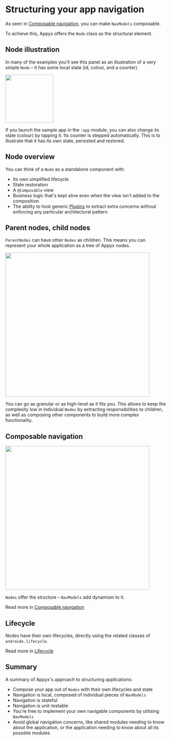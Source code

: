 # Structuring your app navigation

As seen in [Composable navigation](../navigation/composable-navigation.md), you can make `NavModels` composable. 

To achieve this, Appyx offers the `Node` class as the structural element.


## Node illustration

In many of the examples you'll see this panel as an illustration of a very simple `Node` – it has some local state (id, colour, and a counter).

<img src="https://i.imgur.com/09qR6zl.png" width="150">

If you launch the sample app in the `:app` module, you can also change its state (colour) by tapping it. Its counter is stepped automatically. This is to illustrate that it has its own state, persisted and restored.


## Node overview

You can think of a `Node` as a standalone component with:

- Its own simplified lifecycle
- State restoration
-  A `@Composable` view
- Business logic that's kept alive even when the view isn't added to the composition
- The ability to host generic [Plugins](../apps/plugins.md) to extract extra concerns without enforcing any particular architectural pattern


## Parent nodes, child nodes

`ParentNodes` can have other `Nodes` as children. This means you can represent your whole application as a tree of Appyx nodes.

<img src="https://i.imgur.com/iwSxuZi.png" width="450">

You can go as granular or as high-level as it fits you. This allows to keep the complexity low in individual `Nodes` by extracting responsibilities to children, as well as composing other components to build more complex functionality.


## Composable navigation

<img src="https://i.imgur.com/hKvOs3w.gif" width="450">

`Nodes` offer the structure – `NavModels` add dynamism to it.

Read more in [Composable navigation](../navigation/composable-navigation.md)


## Lifecycle

Nodes have their own lifecycles, directly using the related classes of `androidx.lifecycle`.

Read more in [Lifecycle](../apps/lifecycle.md)


## Summary

A summary of Appyx's approach to structuring applications:

- Compose your app out of `Nodes` with their own lifecycles and state
- Navigation is local, composed of individual pieces of `NavModels`
- Navigation is stateful
- Navigation is unit-testable
- You're free to implement your own navigable components by utilising `NavModels`
- Avoid global navigation concerns, like shared modules needing to know about the application, or the application needing to know about all its possible modules
